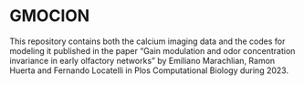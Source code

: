 # GMOCION
This repository contains both the calcium imaging data and the codes for modeling it published in the paper “Gain modulation and odor concentration invariance in early olfactory networks” by Emiliano Marachlian, Ramon Huerta and Fernando Locatelli in Plos Computational Biology during 2023. 
